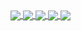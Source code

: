 <a href="https://github.com/TangleSpace">
  <img align="center" src="https://github-readme-stats.vercel.app/api?username=tanglespace&theme=midnight-purple&show_icons=true" />
</a>
<a href="https://github.com/TangleSpace">
  <img align="center" src="https://github-readme-stats.vercel.app/api/top-langs/?username=tanglespace&hide=jupyter%20notebook&theme=midnight-purple" />
</a>
<a href="https://github.com/TangleSpace/hydralit">
  <img align="center" src="https://github-readme-stats.vercel.app/api/pin/?username=tanglespace&repo=hydralit&theme=midnight-purple&show_icons=true" />
</a>
<a href="https://github.com/TangleSpace/hydralit_components">
  <img align="center" src="https://github-readme-stats.vercel.app/api/pin/?username=tanglespace&repo=hydralit_components&theme=midnight-purple&show_icons=true" />
</a>
<a href="https://github.com/TangleSpace/hotstepper">
  <img align="center" src="https://github-readme-stats.vercel.app/api/pin/?username=tanglespace&repo=hotstepper&theme=midnight-purple&show_icons=true" />
</a>

<!--
**TangleSpace/tanglespace** is a ✨ _special_ ✨ repository because its `README.md` (this file) appears on your GitHub profile.

Here are some ideas to get you started:

- 🔭 I’m currently working on ...
- 🌱 I’m currently learning ...
- 👯 I’m looking to collaborate on ...
- 🤔 I’m looking for help with ...
- 💬 Ask me about ...
- 📫 How to reach me: ...
- 😄 Pronouns: ...
- ⚡ Fun fact: ...
-->
